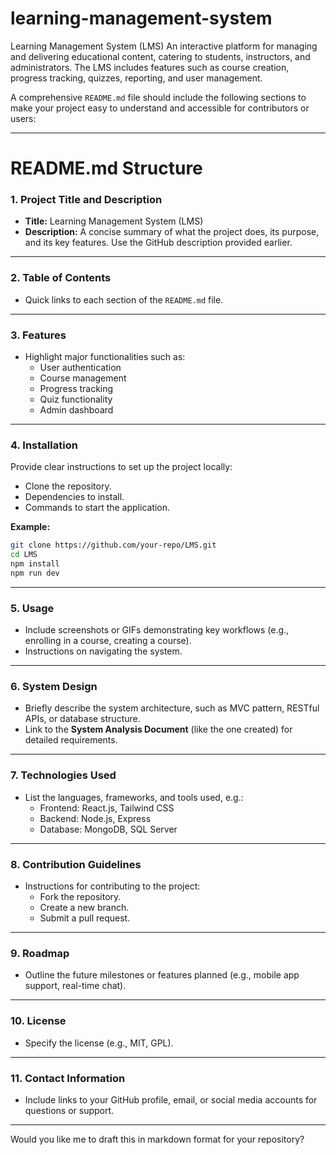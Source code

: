 # learning-management-system
Learning Management System (LMS) An interactive platform for managing and delivering educational content, catering to students, instructors, and administrators. The LMS includes features such as course creation, progress tracking, quizzes, reporting, and user management. 


A comprehensive `README.md` file should include the following sections to make your project easy to understand and accessible for contributors or users:

---

# **README.md Structure**

### **1. Project Title and Description**
- **Title:** Learning Management System (LMS)
- **Description:** A concise summary of what the project does, its purpose, and its key features. Use the GitHub description provided earlier.

---

### **2. Table of Contents**
- Quick links to each section of the `README.md` file.

---

### **3. Features**
- Highlight major functionalities such as:
  - User authentication
  - Course management
  - Progress tracking
  - Quiz functionality
  - Admin dashboard

---

### **4. Installation**
Provide clear instructions to set up the project locally:
- Clone the repository.
- Dependencies to install.
- Commands to start the application.

**Example:**
```bash
git clone https://github.com/your-repo/LMS.git
cd LMS
npm install
npm run dev
```

---

### **5. Usage**
- Include screenshots or GIFs demonstrating key workflows (e.g., enrolling in a course, creating a course).
- Instructions on navigating the system.

---

### **6. System Design**
- Briefly describe the system architecture, such as MVC pattern, RESTful APIs, or database structure.
- Link to the **System Analysis Document** (like the one created) for detailed requirements.

---

### **7. Technologies Used**
- List the languages, frameworks, and tools used, e.g.:
  - Frontend: React.js, Tailwind CSS
  - Backend: Node.js, Express
  - Database: MongoDB, SQL Server

---

### **8. Contribution Guidelines**
- Instructions for contributing to the project:
  - Fork the repository.
  - Create a new branch.
  - Submit a pull request.
  
---

### **9. Roadmap**
- Outline the future milestones or features planned (e.g., mobile app support, real-time chat).

---

### **10. License**
- Specify the license (e.g., MIT, GPL).

---

### **11. Contact Information**
- Include links to your GitHub profile, email, or social media accounts for questions or support.

---

Would you like me to draft this in markdown format for your repository?
